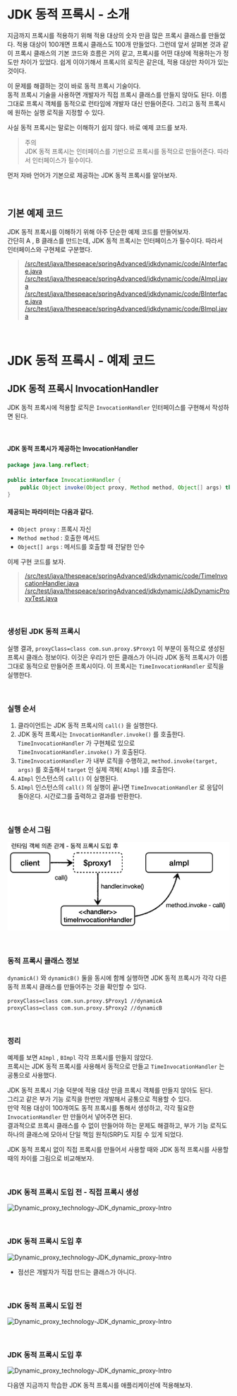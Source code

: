 # JDK 동적 프록시 - 소개

지금까지 프록시를 적용하기 위해 적용 대상의 숫자 만큼 많은 프록시 클래스를 만들었다.
적용 대상이 100개면 프록시 클래스도 100개 만들었다.
그런데 앞서 살펴본 것과 같이 프록시 클래스의 기본 코드와 흐름은 거의 같고, 프록시를 어떤 대상에 적용하는가 정도만 차이가 있었다.
쉽게 이야기해서 프록시의 로직은 같은데, 적용 대상만 차이가 있는 것이다.

이 문제를 해결하는 것이 바로 동적 프록시 기술이다.<br>
동적 프록시 기술을 사용하면 개발자가 직접 프록시 클래스를 만들지 않아도 된다.
이름 그대로 프록시 객체를 동적으로 런타임에 개발자 대신 만들어준다.
그리고 동적 프록시에 원하는 실행 로직을 지정할 수 있다.

사실 동적 프록시는 말로는 이해하기 쉽지 않다. 바로 예제 코드를 보자.

> 주의<br>
>  JDK 동적 프록시는 인터페이스를 기반으로 프록시를 동적으로 만들어준다. 따라서 인터페이스가 필수이다.

먼저 자바 언어가 기본으로 제공하는 JDK 동적 프록시를 알아보자.

<br>

## 기본 예제 코드
JDK 동적 프록시를 이해하기 위해 아주 단순한 예제 코드를 만들어보자.<br>
간단히 A , B 클래스를 만드는데, JDK 동적 프록시는 인터페이스가 필수이다. 따라서 인터페이스와 구현체로 구분했다.

> [/src/test/java/thespeace/springAdvanced/jdkdynamic/code/AInterface.java](/src/test/java/thespeace/springAdvanced/jdkdynamic/code/AInterface.java)<br>
> [/src/test/java/thespeace/springAdvanced/jdkdynamic/code/AImpl.java](/src/test/java/thespeace/springAdvanced/jdkdynamic/code/AImpl.java)<br>
> [/src/test/java/thespeace/springAdvanced/jdkdynamic/code/BInterface.java](/src/test/java/thespeace/springAdvanced/jdkdynamic/code/BInterface.java)<br>
> [/src/test/java/thespeace/springAdvanced/jdkdynamic/code/BImpl.java](/src/test/java/thespeace/springAdvanced/jdkdynamic/code/BImpl.java)

<br>

# JDK 동적 프록시 - 예제 코드
## JDK 동적 프록시 InvocationHandler

JDK 동적 프록시에 적용할 로직은 ```InvocationHandler``` 인터페이스를 구현해서 작성하면 된다.<br><br><br>

#### JDK 동적 프록시가 제공하는 InvocationHandler
```java
package java.lang.reflect;

public interface InvocationHandler {
    public Object invoke(Object proxy, Method method, Object[] args) throws Throwable;
}
```

#### 제공되는 파라미터는 다음과 같다.
* ```Object proxy``` : 프록시 자신
* ```Method method``` : 호출한 메서드
* ```Object[] args``` : 메서드를 호출할 때 전달한 인수

이제 구현 코드를 보자.

> [/src/test/java/thespeace/springAdvanced/jdkdynamic/code/TimeInvocationHandler.java](/src/test/java/thespeace/springAdvanced/jdkdynamic/code/TimeInvocationHandler.java)<br>
> [/src/test/java/thespeace/springAdvanced/jdkdynamic/JdkDynamicProxyTest.java](/src/test/java/thespeace/springAdvanced/jdkdynamic/JdkDynamicProxyTest.java)

<br>

### 생성된 JDK 동적 프록시
실행 결과, ```proxyClass=class com.sun.proxy.$Proxy1``` 이 부분이 동적으로 생성된 프록시 클래스 정보이다.
이것은 우리가 만든 클래스가 아니라 JDK 동적 프록시가 이름 그대로 동적으로 만들어준 프록시이다.
이 프록시는 ```TimeInvocationHandler``` 로직을 실행한다.

<br>

### 실행 순서
1. 클라이언트는 JDK 동적 프록시의 ```call()``` 을 실행한다.
2. JDK 동적 프록시는 ```InvocationHandler.invoke()``` 를 호출한다. ```TimeInvocationHandler``` 가 구현체로 있으로 ```TimeInvocationHandler.invoke()``` 가 호출된다.
3. ```TimeInvocationHandler``` 가 내부 로직을 수행하고, ```method.invoke(target, args)``` 를 호출해서 ```target``` 인 실제 객체( ```AImpl``` )를 호출한다.
4. ```AImpl``` 인스턴스의 ```call()``` 이 실행된다.
5. ```AImpl``` 인스턴스의 ```call()``` 의 실행이 끝나면 ```TimeInvocationHandler``` 로 응답이 돌아온다.
   시간로그를 출력하고 결과를 반환한다.

<br>

### 실행 순서 그림

![Dynamic_proxy_technology-JDK_dynamic_proxy-Intro](16.Dynamic_proxy_technology-JDK_dynamic_proxy-Intro1.PNG)

<br>

### 동적 프록시 클래스 정보
```dynamicA()``` 와 ```dynamicB()``` 둘을 동시에 함께 실행하면 JDK 동적 프록시가 각각 다른 동적 프록시 클래스를 만들어주는 것을 확인할 수 있다.

```
proxyClass=class com.sun.proxy.$Proxy1 //dynamicA
proxyClass=class com.sun.proxy.$Proxy2 //dynamicB
```

<br>

### 정리
예제를 보면 ```AImpl``` , ```BImpl``` 각각 프록시를 만들지 않았다.<br>
프록시는 JDK 동적 프록시를 사용해서 동적으로 만들고 ```TimeInvocationHandler``` 는 공통으로 사용했다.

JDK 동적 프록시 기술 덕분에 적용 대상 만큼 프록시 객체를 만들지 않아도 된다.<br>
그리고 같은 부가 기능 로직을 한번만 개발해서 공통으로 적용할 수 있다.<br>
만약 적용 대상이 100개여도 동적 프록시를 통해서 생성하고, 각각 필요한 ```InvocationHandler``` 만 만들어서 넣어주면 된다.<br>
결과적으로 프록시 클래스를 수 없이 만들어야 하는 문제도 해결하고, 부가 기능 로직도 하나의 클래스에 모아서 단일 책임 원칙(SRP)도 지킬 수 있게 되었다.<br>

JDK 동적 프록시 없이 직접 프록시를 만들어서 사용할 때와 JDK 동적 프록시를 사용할 때의 차이를 그림으로 비교해보자.

<br>

### JDK 동적 프록시 도입 전 - 직접 프록시 생성
![Dynamic_proxy_technology-JDK_dynamic_proxy-Intro](16.Dynamic_proxy_technology-JDK_dynamic_proxy-Intro2.PNG)

<br>

### JDK 동적 프록시 도입 후
![Dynamic_proxy_technology-JDK_dynamic_proxy-Intro](16.Dynamic_proxy_technology-JDK_dynamic_proxy-Intro3.PNG)

* 점선은 개발자가 직접 만드는 클래스가 아니다.

<br>

### JDK 동적 프록시 도입 전

![Dynamic_proxy_technology-JDK_dynamic_proxy-Intro](16.Dynamic_proxy_technology-JDK_dynamic_proxy-Intro4.PNG)

<br>

### JDK 동적 프록시 도입 후

![Dynamic_proxy_technology-JDK_dynamic_proxy-Intro](16.Dynamic_proxy_technology-JDK_dynamic_proxy-Intro5.PNG)

다음엔 지금까지 학습한 JDK 동적 프록시를 애플리케이션에 적용해보자.